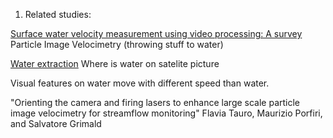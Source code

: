 1. Related studies:

[Surface water velocity measurement using video processing: A survey](https://ieeexplore.ieee.org/document/6892737/)
Particle Image Velocimetry (throwing stuff to water)

[Water extraction](http://iopscience.iop.org/article/10.1088/1755-1315/17/1/012123/pdf)
Where is water on satelite picture

Visual features on water move with different speed than water.

"Orienting the camera and firing lasers to enhance large scale
particle image velocimetry for streamflow monitoring"
Flavia Tauro, Maurizio Porfiri, and Salvatore Grimald


